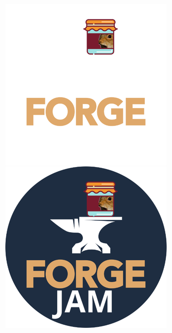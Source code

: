![ForgeJam-Dark](forgejam-darkmode.svg#gh-dark-mode-only)
![ForgeJam-Light](forgejam-lightmode.svg#gh-light-mode-only)